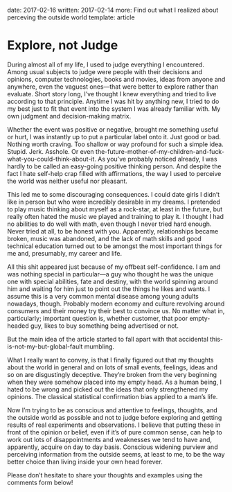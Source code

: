 date: 2017-02-16
written: 2017-02-14
more: Find out what I realized about perceving the outside world
template: article

# Explore, not Judge

During almost all of my life, I used to judge everything I encountered. Among usual subjects to judge were people with their decisions and opinions, computer technologies, books and movies, ideas from anyone and anywhere, even the vaguest ones—that were better to explore rather than evaluate. Short story long, I’ve thought I knew everything and tried to live according to that principle. Anytime I was hit by anything new, I tried to do my best just to fit that event into the system I was already familiar with. My own judgment and decision-making matrix.

Whether the event was positive or negative, brought me something useful or hurt, I was instantly up to put a particular label onto it. Just good or bad. Nothing worth craving. Too shallow or way profound for such a simple idea. Stupid. Jerk. Asshole. Or even the-future-mother-of-my-children-and-fuck-what-you-could-think-about-it. As you’ve probably noticed already, I was hardly to be called an easy-going positive thinking person. And despite the fact I hate self-help crap filled with affirmations, the way I used to perceive the world was neither useful nor pleasant.

This led me to some discouraging consequences. I could date girls I didn’t like in person but who were incredibly desirable in my dreams. I pretended to play music thinking about myself as a rock-star, at least in the future, but really often hated the music we played and training to play it. I thought I had no abilities to do well with math, even though I never tried hard enough. Never tried at all, to be honest with you. Apparently, relationships became broken, music was abandoned, and the lack of math skills and good technical education turned out to be amongst the most important things for me and, presumably, my career and life.

All this shit appeared just because of my offbeat self-confidence. I am and was nothing special in particular—a guy who thought he was the unique one with special abilities, fate and destiny, with the world spinning around him and waiting for him just to point out the things he likes and wants. I assume this is a very common mental disease among young adults nowadays, though. Probably modern economy and culture revolving around consumers and their money try their best to convince us. No matter what in, particularly; important question is, whether customer, that poor empty-headed guy, likes to buy something being advertised or not.

But the main idea of the article started to fall apart with that accidental this-is-not-my-but-global-fault mumbling.

What I really want to convey, is that I finally figured out that my thoughts about the world in general and on lots of small events, feelings, ideas and so on are disgustingly deceptive. They’re broken from the very beginning when they were somehow placed into my empty head. As a human being, I hated to be wrong and picked out the ideas that only strengthened my opinions. The classical statistical confirmation bias applied to a man’s life.

Now I’m trying to be as conscious and attentive to feelings, thoughts, and the outside world as possible and not to judge before exploring and getting results of real experiments and observations. I believe that putting these in front of the opinion or belief, even if it’s of pure common sense, can help to work out lots of disappointments and weaknesses we tend to have and, apparently, acquire on day to day basis. Conscious widening purview and perceiving information from the outside seems, at least to me, to be the way better choice than living inside your own head forever.

Please don’t hesitate to share your thoughts and examples using the comments form below!

